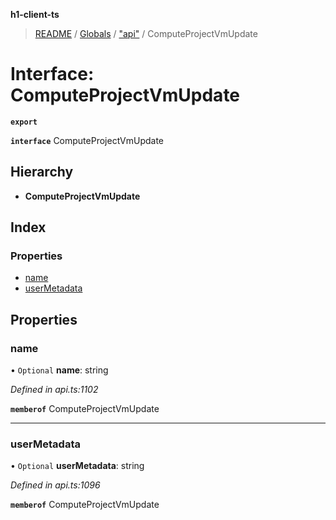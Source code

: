 **h1-client-ts**

> [README](../README.md) / [Globals](../globals.md) / ["api"](../modules/_api_.md) / ComputeProjectVmUpdate

# Interface: ComputeProjectVmUpdate

**`export`** 

**`interface`** ComputeProjectVmUpdate

## Hierarchy

* **ComputeProjectVmUpdate**

## Index

### Properties

* [name](_api_.computeprojectvmupdate.md#name)
* [userMetadata](_api_.computeprojectvmupdate.md#usermetadata)

## Properties

### name

• `Optional` **name**: string

*Defined in api.ts:1102*

**`memberof`** ComputeProjectVmUpdate

___

### userMetadata

• `Optional` **userMetadata**: string

*Defined in api.ts:1096*

**`memberof`** ComputeProjectVmUpdate
